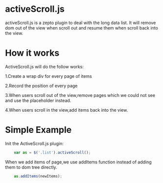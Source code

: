 activeScroll.js
===============

activeScroll.js is a zepto plugin to deal with the long data list.
It will remove dom out of the view when scroll out and resume them when scroll back into the view.

# How it works

ActiveScroll.js will do the follow works:

1.Create a wrap div for every page of items

2.Record the position of every page

3.When users scroll out of the view,remove pages which we could not see and use the placeholder instead.

4.When users scroll in the view,add items back into the view.


# Simple Example

Init the ActiveScroll.js plugin:

``` js
    var as = $('.list').activeScroll();
```

When we add items of page,we use addItems function instead of adding them to dom tree directly.

``` js
    as.addItems(newItems);
```
